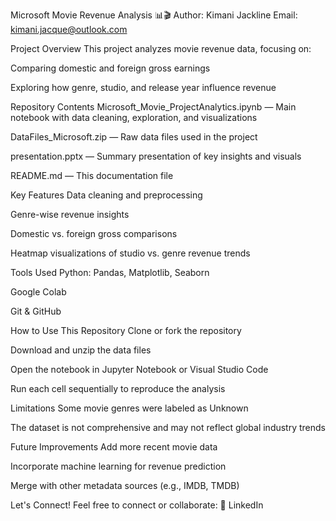 Microsoft Movie Revenue Analysis 📊🎬
Author: Kimani Jackline
Email: kimani.jacque@outlook.com

Project Overview
This project analyzes movie revenue data, focusing on:

Comparing domestic and foreign gross earnings

Exploring how genre, studio, and release year influence revenue

Repository Contents
Microsoft_Movie_ProjectAnalytics.ipynb — Main notebook with data cleaning, exploration, and visualizations

DataFiles_Microsoft.zip — Raw data files used in the project

presentation.pptx — Summary presentation of key insights and visuals

README.md — This documentation file

Key Features
Data cleaning and preprocessing

Genre-wise revenue insights

Domestic vs. foreign gross comparisons

Heatmap visualizations of studio vs. genre revenue trends

Tools Used
Python: Pandas, Matplotlib, Seaborn

Google Colab

Git & GitHub

How to Use This Repository
Clone or fork the repository

Download and unzip the data files

Open the notebook in Jupyter Notebook or Visual Studio Code

Run each cell sequentially to reproduce the analysis

Limitations
Some movie genres were labeled as Unknown

The dataset is not comprehensive and may not reflect global industry trends

Future Improvements
Add more recent movie data

Incorporate machine learning for revenue prediction

Merge with other metadata sources (e.g., IMDB, TMDB)

Let's Connect!
Feel free to connect or collaborate:
🔗 LinkedIn
